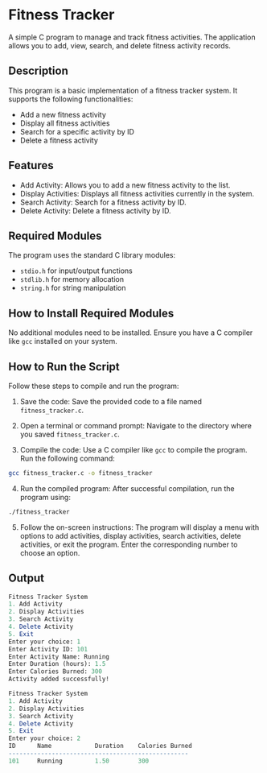# Fitness Tracker
A simple C program to manage and track fitness activities. The application allows you to add, view, search, and delete fitness activity records.

## Description
This program is a basic implementation of a fitness tracker system. It supports the following functionalities:

- Add a new fitness activity
- Display all fitness activities
- Search for a specific activity by ID
- Delete a fitness activity

## Features
- Add Activity: Allows you to add a new fitness activity to the list.
- Display Activities: Displays all fitness activities currently in the system.
- Search Activity: Search for a fitness activity by ID.
- Delete Activity: Delete a fitness activity by ID.

## Required Modules
The program uses the standard C library modules:

- `stdio.h` for input/output functions
- `stdlib.h` for memory allocation
- `string.h` for string manipulation

## How to Install Required Modules
No additional modules need to be installed. Ensure you have a C compiler like `gcc` installed on your system.

## How to Run the Script
Follow these steps to compile and run the program:

1. Save the code: Save the provided code to a file named `fitness_tracker.c`.

2. Open a terminal or command prompt: Navigate to the directory where you saved `fitness_tracker.c`.

3. Compile the code: Use a C compiler like `gcc` to compile the program. Run the following command:
```bash 
gcc fitness_tracker.c -o fitness_tracker
```
4. Run the compiled program: After successful compilation, run the program using:
```bash 
./fitness_tracker
```
5. Follow the on-screen instructions: The program will display a menu with options to add activities, display activities, search activities, delete activities, or exit the program. Enter the corresponding number to choose an option.

## Output
```mathematica
Fitness Tracker System
1. Add Activity
2. Display Activities
3. Search Activity
4. Delete Activity
5. Exit
Enter your choice: 1
Enter Activity ID: 101
Enter Activity Name: Running
Enter Duration (hours): 1.5
Enter Calories Burned: 300
Activity added successfully!

Fitness Tracker System
1. Add Activity
2. Display Activities
3. Search Activity
4. Delete Activity
5. Exit
Enter your choice: 2
ID      Name            Duration    Calories Burned
--------------------------------------------------
101     Running         1.50        300
```
